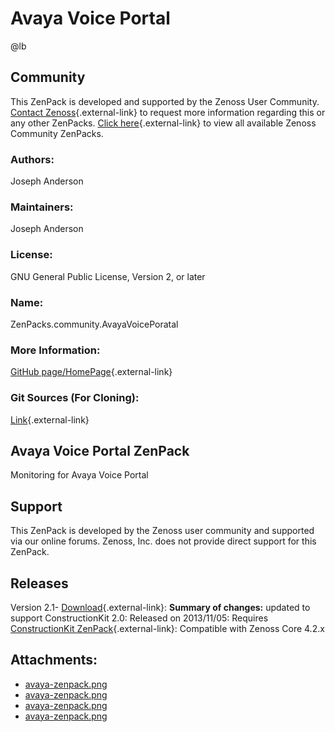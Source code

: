# Avaya Voice Portal

@lb[](img/zenpack-avaya-zenpack.png)

## Community

This ZenPack is developed and supported by the Zenoss User Community.
[Contact Zenoss](https://tryit.zenoss.com/zenpack-contact/){.external-link} to
request more information regarding this or any other ZenPacks. [Click here](https://zenoss.com/product/zenpacks?f%5B0%5D=im_field_zenpack_category:1021){.external-link} to
view all available Zenoss Community ZenPacks.

### Authors:

Joseph Anderson

### Maintainers:

Joseph Anderson

### License:

GNU General Public License, Version 2, or later

### Name:

ZenPacks.community.AvayaVoicePoratal

### More Information:

[GitHub page/HomePage](https://github.com/j053ph4/ZenPacks.community.AvayaVoicePortal){.external-link}

### Git Sources (For Cloning):

[Link](https://github.com/j053ph4/ZenPacks.community.AvayaVoicePortal.git){.external-link}

## Avaya Voice Portal ZenPack

Monitoring for Avaya Voice Portal

## Support

This ZenPack is developed by the Zenoss user community and supported via
our online forums. Zenoss, Inc. does not provide direct support for this
ZenPack.

## Releases

Version 2.1- [Download](https://storage.googleapis.com/zenpacks/ZenPacks.community.AvayaVoicePoratal/2.1/ZenPacks.community.AvayaVoicePoratal-2.1.egg){.external-link}:   **Summary of changes:** updated to support ConstructionKit 2.0:   Released on 2013/11/05:   Requires [ConstructionKit ZenPack](https://help.zenoss.com/display/in/constructionkit "ZenPack:ConstructionKit"){.external-link}:   Compatible with Zenoss Core 4.2.x

## Attachments:

-   [avaya-zenpack.png](img/zenpack-avaya-zenpack.png)
-   [avaya-zenpack.png](img/zenpack-avaya-zenpack.png)
-   [avaya-zenpack.png](img/zenpack-avaya-zenpack.png)
-   [avaya-zenpack.png](img/zenpack-avaya-zenpack.png)

